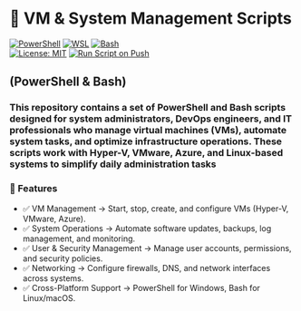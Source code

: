 # 🔧 VM & System Management Scripts

[![PowerShell](https://custom-icon-badges.demolab.com/badge/.-PowerShell-blue.svg?style=flat&logo=powershell-core-eyecatch32&logoColor=white)](https://learn.microsoft.com/en-us/powershell/scripting/install/installing-powershell-on-windows?view=powershell-7.5)
[![WSL](https://img.shields.io/badge/WSL-Microsoft-blue?style=flat&logo=linux&logoColor=white&logoSize=auto&labelColor=4E9A06)](https://learn.microsoft.com/en-us/windows/wsl/about)
[![Bash](https://img.shields.io/badge/GNU%20Bash-4EAA25?style=flat&logo=gnubash&logoColor=white&logoSize=auto&labelColor=black)](https://www.gnu.org/software/bash/)  
[![License: MIT](https://img.shields.io/badge/License-MIT-green.svg)](https://opensource.org/licenses/MIT)
[![Run Script on Push](https://github.com/KR-Sew/Scripting/actions/workflows/bash.yml/badge.svg)](https://github.com/KR-Sew/Scripting/actions/workflows/bash.yml)

## **(PowerShell & Bash)**

### This repository contains a set of PowerShell and Bash scripts designed for system administrators, DevOps engineers, and IT professionals who manage virtual machines (VMs), automate system tasks, and optimize infrastructure operations. These scripts work with Hyper-V, VMware, Azure, and Linux-based systems to simplify daily administration tasks

### 🚀 Features

- ✅ VM Management → Start, stop, create, and configure VMs (Hyper-V, VMware, Azure).
- ✅ System Operations → Automate software updates, backups, log management, and monitoring.
- ✅ User & Security Management → Manage user accounts, permissions, and security policies.
- ✅ Networking → Configure firewalls, DNS, and network interfaces across systems.
- ✅ Cross-Platform Support → PowerShell for Windows, Bash for Linux/macOS.
